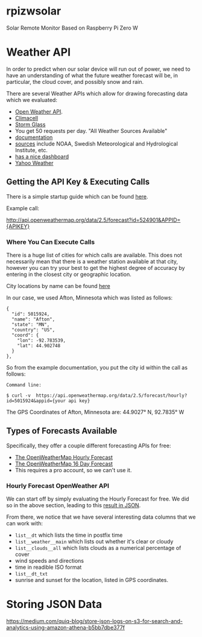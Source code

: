 # rpizwsolar

Solar Remote Monitor Based on Raspberry Pi Zero W

# Weather API

In order to predict when our solar device will run out of power, we need to have an understanding of what the future weather forecast will be, in particular, the cloud cover, and possibly snow and rain.

There are several Weather APIs which allow for drawing forecasting data which we evaluated:

*   [Open Weather API](https://openweathermap.org/api).
*   [Climacell](https://www.climacell.co/weather-api/pricing/)
*   [Storm Glass](https://stormglass.io/pricing/)
   *   You get 50 requests per day.  "All Weather Sources Available"
   *   [documentation](https://docs.stormglass.io/#/)
   *   [sources](https://docs.stormglass.io/#/sources) include NOAA, Swedish Meteorological and Hydrological Institute, etc.
   *   [has a nice dashboard](https://dashboard.stormglass.io/)
*   [Yahoo Weather](https://developer.yahoo.com/weather/)


## Getting the API Key & Executing Calls

There is a simple startup guide which can be found [here](https://openweathermap.org/appid#get).

Example call:

http://api.openweathermap.org/data/2.5/forecast?id=524901&APPID={APIKEY}

### Where You Can Execute Calls

There is a huge list of cities for which calls are available.  This does not necessarily mean that there is a weather station available at that city, however you can try your best to get the highest degree of accuracy by entering in the closest city or geographic location.

City locations by name can be found [here](http://bulk.openweathermap.org/sample/)

In our case, we used Afton, Minnesota which was listed as follows:

```
{
  "id": 5015924,
  "name": "Afton",
  "state": "MN",
  "country": "US",
  "coord": {
    "lon": -92.783539,
    "lat": 44.902748
  }
},
```

So from the example documentation, you put the city id within the call as follows:

```
Command line:

$ curl -v  https://api.openweathermap.org/data/2.5/forecast/hourly?id=5015924&appid={your api key}
```

The GPS Coordinates of Afton, Minnesota are: 44.9027° N, 92.7835° W

## Types of Forecasts Available

Specifically, they offer a couple different forecasting APIs for free:

*   [The OpenWeatherMap Hourly Forecast](https://openweathermap.org/api/hourly-forecast)
*   [The OpenWeatherMap 16 Day Forecast](https://openweathermap.org/forecast16)
   *   This requires a pro account, so we can't use it.

### Hourly Forecast OpenWeather API

We can start off by simply evaluating the Hourly Forecast for free.  We did so in the above section, leading to this [result in JSON](https://github.com/pwdel/rpizwsolar/blob/master/testresult.json).

From there, we notice that we have several interesting data columns that we can work with:

*   ```list__dt``` which lists the time in postfix time
*   ```list__weather__main``` which lists out whether it's clear or cloudy
*   ```list__clouds__all``` which lists clouds as a numerical percentage of cover
*   wind speeds and directions
*   time in readible ISO format
*   ```list__dt_txt```
*   sunrise and sunset for the location, listed in GPS coordinates.

# Storing JSON Data

https://medium.com/quiq-blog/store-json-logs-on-s3-for-search-and-analytics-using-amazon-athena-b5bb7dbe377f
